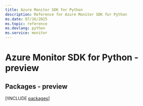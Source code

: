 ```yaml
---
title: Azure Monitor SDK for Python
description: Reference for Azure Monitor SDK for Python
ms.date: 07/16/2025
ms.topic: reference
ms.devlang: python
ms.service: monitor
---
```

# Azure Monitor SDK for Python - preview
## Packages - preview
[!INCLUDE [packages](monitor-index.md)]